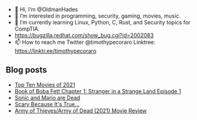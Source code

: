 - 👋 Hi, I’m @OldmanHades
- 👀 I’m interested in programming, security, gaming, movies, music.
- 🌱 I’m currently learning Linux, Python, C, Rust, and Security topics for CompTIA.
- https://bugzilla.redhat.com/show_bug.cgi?id=2002083
- 📫 How to reach me Twitter @timothypecoraro
Linktree: https://linktr.ee/timothypecoraro

## Blog posts
<!-- BLOG-POST-LIST:START -->
- [Top Ten Movies of 2021](https://medium.com/@timothypecoraro/top-ten-movies-of-2021-48d77e753c29?source=rss-5097f5c9b801------2)
- [Book of Boba Fett Chapter 1: Stranger in a Strange Land Episode 1](https://medium.com/@timothypecoraro/book-of-boba-fett-chapter-1-stranger-in-a-strange-land-episode-1-2d88a776ad71?source=rss-5097f5c9b801------2)
- [Sonic and Mario are Dead](https://medium.com/@timothypecoraro/sonic-and-mario-are-dead-9ca04ccf0a48?source=rss-5097f5c9b801------2)
- [Scary Because It&#39;s True…](https://medium.com/@timothypecoraro/scary-because-its-true-9260b0a97d66?source=rss-5097f5c9b801------2)
- [Army of Thieves/Army of Dead &lpar;2021&rpar; Movie Review](https://medium.com/@timothypecoraro/army-of-thieves-army-of-dead-2021-movie-review-e771c93acde2?source=rss-5097f5c9b801------2)
<!-- BLOG-POST-LIST:END -->
